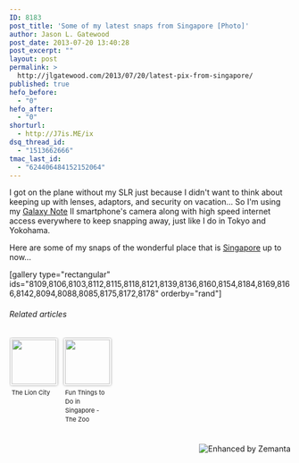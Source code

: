 ```yaml
---
ID: 8183
post_title: 'Some of my latest snaps from Singapore [Photo]'
author: Jason L. Gatewood
post_date: 2013-07-20 13:40:28
post_excerpt: ""
layout: post
permalink: >
  http://jlgatewood.com/2013/07/20/latest-pix-from-singapore/
published: true
hefo_before:
  - "0"
hefo_after:
  - "0"
shorturl:
  - http://J7is.ME/ix
dsq_thread_id:
  - "1513662666"
tmac_last_id:
  - "624406484152152064"
---
```

I got on the plane without my SLR just because I didn't want to think about keeping up with lenses, adaptors, and security on vacation... So I'm using my <a class="zem_slink" title="Samsung Galaxy Note" href="http://smartphones.findthebest.com/l/191/Samsung-Galaxy-Note" rel="fdbsmartphones" target="_blank">Galaxy Note</a> II smartphone's camera along with high speed internet access everywhere to keep snapping away, just like I do in Tokyo and Yokohama.

Here are some of my snaps of the wonderful place that is <a class="zem_slink" title="Singapore" href="http://en.wikipedia.org/wiki/Singapore" rel="wikipedia" target="_blank">Singapore</a> up to now...

[gallery type="rectangular" ids="8109,8106,8103,8112,8115,8118,8121,8139,8136,8160,8154,8184,8169,8166,8142,8094,8088,8085,8175,8172,8178" orderby="rand"]
<h6 class="zemanta-related-title" style="font-size: 1em;">Related articles</h6>
<ul class="zemanta-article-ul zemanta-article-ul-image" style="margin: 0; padding: 0; overflow: hidden;">
	<li class="zemanta-article-ul-li-image zemanta-article-ul-li" style="padding: 0; background: none; list-style: none; display: block; float: left; vertical-align: top; text-align: left; width: 84px; font-size: 11px; margin: 2px 10px 10px 2px;"><a style="box-shadow: 0px 0px 4px #999; padding: 2px; display: block; border-radius: 2px; text-decoration: none;" href="http://asiankidblog.wordpress.com/2013/07/16/the-lion-city/" target="_blank"><img style="padding: 0; margin: 0; border: 0; display: block; width: 80px; max-width: 100%;" src="http://jlgatewood.com/wp-content/uploads/2013/07/185483815_80_80.jpg" alt="" /></a><a style="display: block; overflow: hidden; text-decoration: none; line-height: 12pt; height: 80px; padding: 5px 2px 0 2px;" href="http://asiankidblog.wordpress.com/2013/07/16/the-lion-city/" target="_blank">The Lion City</a></li>
	<li class="zemanta-article-ul-li-image zemanta-article-ul-li" style="padding: 0; background: none; list-style: none; display: block; float: left; vertical-align: top; text-align: left; width: 84px; font-size: 11px; margin: 2px 10px 10px 2px;"><a style="box-shadow: 0px 0px 4px #999; padding: 2px; display: block; border-radius: 2px; text-decoration: none;" href="http://airlandandsea.wordpress.com/2013/07/18/fun-things-to-do-in-singapore-the-zoo/" target="_blank"><img style="padding: 0; margin: 0; border: 0; display: block; width: 80px; max-width: 100%;" src="http://jlgatewood.com/wp-content/uploads/2013/07/186308379_80_80.jpg" alt="" /></a><a style="display: block; overflow: hidden; text-decoration: none; line-height: 12pt; height: 80px; padding: 5px 2px 0 2px;" href="http://airlandandsea.wordpress.com/2013/07/18/fun-things-to-do-in-singapore-the-zoo/" target="_blank">Fun Things to Do in Singapore - The Zoo</a></li>
</ul>
<div class="zemanta-pixie" style="margin-top: 10px; height: 15px;"><a class="zemanta-pixie-a" title="Enhanced by Zemanta" href="http://www.zemanta.com/?px"><img class="zemanta-pixie-img" style="border: none; float: right;" src="http://img.zemanta.com/zemified_h.png?x-id=46490c76-73ac-4864-9334-b0824ec09dad" alt="Enhanced by Zemanta" /></a></div>